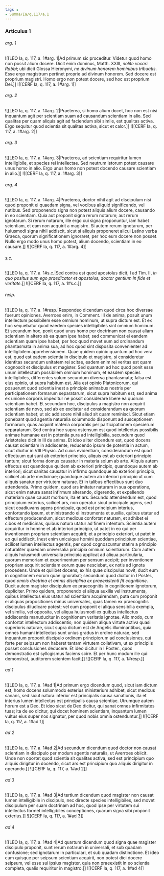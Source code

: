 ```yaml
---
tags : 
- Summa/Ia/q.117/a.1
---
```


### Articulus 1

###### arg. 1
![[LEO Ia, q. 117, a. 1#arg. 1|Ad primum sic proceditur. Videtur quod homo non possit alium docere. Dicit enim dominus, Matth. XXIII, *nolite vocari Rabbi*; ubi dicit Glossa Hieronymi, *ne divinum honorem hominibus tribuatis*. Esse ergo magistrum pertinet proprie ad divinum honorem. Sed docere est proprium magistri. Homo ergo non potest docere, sed hoc est proprium Dei.]]
![[CERF Ia, q. 117, a. 1#arg. 1]]

###### arg. 2
![[LEO Ia, q. 117, a. 1#arg. 2|Praeterea, si homo alium docet, hoc non est nisi inquantum agit per scientiam suam ad causandum scientiam in alio. Sed qualitas per quam aliquis agit ad faciendum sibi simile, est qualitas activa. Ergo sequitur quod scientia sit qualitas activa, sicut et calor.]]
![[CERF Ia, q. 117, a. 1#arg. 2]]

###### arg. 3
![[LEO Ia, q. 117, a. 1#arg. 3|Praeterea, ad scientiam requiritur lumen intelligibile, et species rei intellectae. Sed neutrum istorum potest causare unus homo in alio. Ergo unus homo non potest docendo causare scientiam in alio.]]
![[CERF Ia, q. 117, a. 1#arg. 3]]

###### arg. 4
![[LEO Ia, q. 117, a. 1#arg. 4|Praeterea, doctor nihil agit ad discipulum nisi quod proponit ei quaedam signa, vel vocibus aliquid significando, vel nutibus. Sed proponendo signa non potest aliquis alium docere, causando in eo scientiam. Quia aut proponit signa rerum notarum; aut rerum ignotarum. Si rerum notarum, ille ergo cui signa proponuntur, iam habet scientiam, et eam non acquirit a magistro. Si autem rerum ignotarum, per huiusmodi signa nihil addiscit, sicut si aliquis proponeret alicui Latino verba Graeca, quorum significationem ignoraret, per hoc eum docere non posset. Nullo ergo modo unus homo potest, alium docendo, scientiam in eo causare.]]
![[CERF Ia, q. 117, a. 1#arg. 4]]

###### s.c.
![[LEO Ia, q. 117, a. 1#s.c.|Sed contra est quod apostolus dicit, I ad Tim. II, *in quo positus sum ego praedicator et apostolus, doctor gentium in fide et veritate*.]]
![[CERF Ia, q. 117, a. 1#s.c.]]

###### resp.
![[LEO Ia, q. 117, a. 1#resp.|Respondeo dicendum quod circa hoc diversae fuerunt opiniones. Averroes enim, in Comment. III de anima, posuit unum intellectum possibilem esse omnium hominum, ut supra dictum est. Et ex hoc sequebatur quod eaedem species intelligibiles sint omnium hominum. Et secundum hoc, ponit quod unus homo per doctrinam non causat aliam scientiam in altero ab ea quam ipse habet; sed communicat ei eandem scientiam quam ipse habet, per hoc quod movet eum ad ordinandum phantasmata in anima sua, ad hoc quod sint disposita convenienter ad intelligibilem apprehensionem. Quae quidem opinio quantum ad hoc vera est, quod est eadem scientia in discipulo et magistro, si consideretur identitas secundum unitatem rei scitae, eadem enim rei veritas est quam cognoscit et discipulus et magister. Sed quantum ad hoc quod ponit esse unum intellectum possibilem omnium hominum, et easdem species intelligibiles, differentes solum secundum diversa phantasmata; falsa est eius opinio, ut supra habitum est. Alia est opinio Platonicorum, qui posuerunt quod scientia inest a principio animabus nostris per participationem formarum separatarum, sicut supra habitum est; sed anima ex unione corporis impeditur ne possit considerare libere ea quorum scientiam habet. Et secundum hoc, discipulus a magistro non acquirit scientiam de novo, sed ab eo excitatur ad considerandum ea quorum scientiam habet; ut sic addiscere nihil aliud sit quam reminisci. Sicut etiam ponebant quod agentia naturalia solummodo disponunt ad susceptionem formarum, quas acquirit materia corporalis per participationem specierum separatarum. Sed contra hoc supra ostensum est quod intellectus possibilis animae humanae est in potentia pura ad intelligibilia, secundum quod Aristoteles dicit in III de anima. Et ideo aliter dicendum est, quod docens causat scientiam in addiscente, reducendo ipsum de potentia in actum, sicut dicitur in VIII Physic. Ad cuius evidentiam, considerandum est quod effectuum qui sunt ab exteriori principio, aliquis est ab exteriori principio tantum; sicut forma domus causatur in materia solum ab arte. Aliquis autem effectus est quandoque quidem ab exteriori principio, quandoque autem ab interiori; sicut sanitas causatur in infirmo quandoque ab exteriori principio, scilicet ab arte medicinae; quandoque autem ab interiori principio ut cum aliquis sanatur per virtutem naturae. Et in talibus effectibus sunt duo attendenda. Primo quidem, quod ars imitatur naturam in sua operatione, sicut enim natura sanat infirmum alterando, digerendo, et expellendo materiam quae causat morbum, ita et ars. Secundo attendendum est, quod principium exterius, scilicet ars, non operatur sicut principale agens, sed sicut coadiuvans agens principale, quod est principium interius, confortando ipsum, et ministrando ei instrumenta et auxilia, quibus utatur ad effectum producendum, sicut medicus confortat naturam, et adhibet ei cibos et medicinas, quibus natura utatur ad finem intentum. Scientia autem acquiritur in homine et ab interiori principio, ut patet in eo qui per inventionem propriam scientiam acquirit; et a principio exteriori, ut patet in eo qui addiscit. Inest enim unicuique homini quoddam principium scientiae, scilicet lumen intellectus agentis, per quod cognoscuntur statim a principio naturaliter quaedam universalia principia omnium scientiarum. Cum autem aliquis huiusmodi universalia principia applicat ad aliqua particularia, quorum memoriam et experimentum per sensum accipit; per inventionem propriam acquirit scientiam eorum quae nesciebat, ex notis ad ignota procedens. Unde et quilibet docens, ex his quae discipulus novit, ducit eum in cognitionem eorum quae ignorabat; secundum quod dicitur in I Poster., quod *omnis doctrina et omnis disciplina ex praeexistenti fit cognitione*. Ducit autem magister discipulum ex praecognitis in cognitionem ignotorum, dupliciter. Primo quidem, proponendo ei aliqua auxilia vel instrumenta, quibus intellectus eius utatur ad scientiam acquirendam, puta cum proponit ei aliquas propositiones minus universales, quas tamen ex praecognitis discipulus diiudicare potest; vel cum proponit ei aliqua sensibilia exempla, vel similia, vel opposita, vel aliqua huiusmodi ex quibus intellectus addiscentis manuducitur in cognitionem veritatis ignotae. Alio modo, cum confortat intellectum addiscentis; non quidem aliqua virtute activa quasi superioris naturae, sicut supra dictum est de Angelis illuminantibus, quia omnes humani intellectus sunt unius gradus in ordine naturae; sed inquantum proponit discipulo ordinem principiorum ad conclusiones, qui forte per seipsum non haberet tantam virtutem collativam, ut ex principiis posset conclusiones deducere. Et ideo dicitur in I Poster., quod demonstratio est syllogismus faciens scire. Et per hunc modum ille qui demonstrat, auditorem scientem facit.]]
![[CERF Ia, q. 117, a. 1#resp.]]

###### ad 1
![[LEO Ia, q. 117, a. 1#ad 1|Ad primum ergo dicendum quod, sicut iam dictum est, homo docens solummodo exterius ministerium adhibet, sicut medicus sanans, sed sicut natura interior est principalis causa sanationis, ita et interius lumen intellectus est principalis causa scientiae. Utrumque autem horum est a Deo. Et ideo sicut de Deo dicitur, qui sanat omnes infirmitates tuas; ita de eo dicitur, qui docet hominem scientiam, inquantum lumen vultus eius super nos signatur, per quod nobis omnia ostenduntur.]]
![[CERF Ia, q. 117, a. 1#ad 1]]

###### ad 2
![[LEO Ia, q. 117, a. 1#ad 2|Ad secundum dicendum quod doctor non causat scientiam in discipulo per modum agentis naturalis, ut Averroes obiicit. Unde non oportet quod scientia sit qualitas activa, sed est principium quo aliquis dirigitur in docendo, sicut ars est principium quo aliquis dirigitur in operando.]]
![[CERF Ia, q. 117, a. 1#ad 2]]

###### ad 3
![[LEO Ia, q. 117, a. 1#ad 3|Ad tertium dicendum quod magister non causat lumen intelligibile in discipulo, nec directe species intelligibiles, sed movet discipulum per suam doctrinam ad hoc, quod ipse per virtutem sui intellectus formet intelligibiles conceptiones, quarum signa sibi proponit exterius.]]
![[CERF Ia, q. 117, a. 1#ad 3]]

###### ad 4
![[LEO Ia, q. 117, a. 1#ad 4|Ad quartum dicendum quod signa quae magister discipulo proponit, sunt rerum notarum in universali, et sub quadam confusione; sed ignotarum in particulari, et sub quadam distinctione. Et ideo cum quisque per seipsum scientiam acquirit, non potest dici docere seipsum, vel esse sui ipsius magister, quia non praeexistit in eo scientia completa, qualis requiritur in magistro.]]
![[CERF Ia, q. 117, a. 1#ad 4]]


